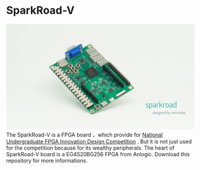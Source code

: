 # SparkRoad-V  
 ![Image text](Docs/SparkRoad-V.jpg)
  The SparkRoad-V is a FPGA board ，which provide for 
  [National Undergraduate FPGA Innovation Design Competition](http://www.fpgachina.cn/)  .
  But it is not just used for the competition because for its wealthy peripherals.
  The heart of SparkRoad-V board is a EG4S20BG256 FPGA from Anlogic.
  Download this repository for more informations.
  
